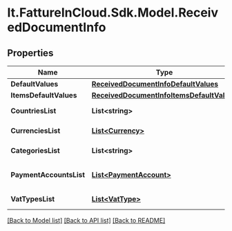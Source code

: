 # It.FattureInCloud.Sdk.Model.ReceivedDocumentInfo

## Properties

Name | Type | Description | Notes
------------ | ------------- | ------------- | -------------
**DefaultValues** | [**ReceivedDocumentInfoDefaultValues**](ReceivedDocumentInfoDefaultValues.md) |  | [optional] 
**ItemsDefaultValues** | [**ReceivedDocumentInfoItemsDefaultValues**](ReceivedDocumentInfoItemsDefaultValues.md) |  | [optional] 
**CountriesList** | **List&lt;string&gt;** | Countries list | [optional] 
**CurrenciesList** | [**List&lt;Currency&gt;**](Currency.md) | Currencies list | [optional] 
**CategoriesList** | **List&lt;string&gt;** | Categories list | [optional] 
**PaymentAccountsList** | [**List&lt;PaymentAccount&gt;**](PaymentAccount.md) | Payments accounts list | [optional] 
**VatTypesList** | [**List&lt;VatType&gt;**](VatType.md) | Vat types list | [optional] 

[[Back to Model list]](../../README.md#documentation-for-models) [[Back to API list]](../../README.md#documentation-for-api-endpoints) [[Back to README]](../../README.md)

